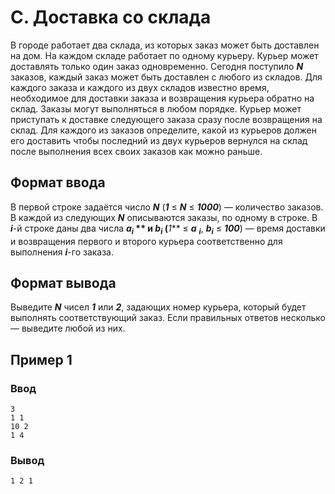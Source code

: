 # C. Доставка со склада

В городе работает два склада, из которых заказ может быть доставлен на дом. На каждом складе работает по одному курьеру.
Курьер может доставлять только один заказ одновременно.
Сегодня поступило **_N_** заказов, каждый заказ может быть доставлен с любого из складов. Для каждого заказа и каждого
из двух складов известно время, необходимое для доставки заказа и возвращения курьера обратно на склад. Заказы могут
выполняться в любом порядке. Курьер может приступать к доставке следующего заказа сразу после возвращения на склад.
Для каждого из заказов определите, какой из курьеров должен его доставить чтобы последний из двух курьеров вернулся на
склад после выполнения всех своих заказов как можно раньше.

## Формат ввода

В первой строке задаётся число **_N_** (**_1_** ≤ **_N_** ≤ **_1000_**) — количество заказов.
В каждой из следующих **_N_** описываются заказы, по одному в строке. В _**i**_-й строке даны два числа **_a<sub>i</sub>_
** и **_b<sub>i</sub>_** (**_1_** ≤ **_a_** **_<sub>i</sub>_**, **_b<sub>i</sub>_** ≤ **_100_**) — время доставки и
возвращения первого и второго курьера соответственно для выполнения **_i_**-го заказа.

## Формат вывода

Выведите **_N_** чисел **_1_** или **_2_**, задающих номер курьера, который будет выполнять соответствующий заказ.
Если правильных ответов несколько — выведите любой из них.

## Пример 1

### Ввод

    3
    1 1
    10 2
    1 4

### Вывод

    1 2 1 

